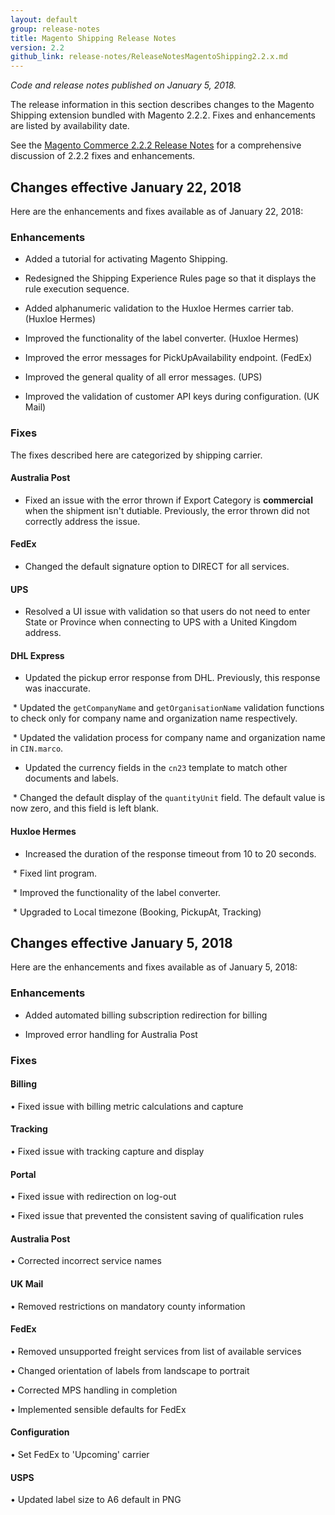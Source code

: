 ```yaml
---
layout: default
group: release-notes
title: Magento Shipping Release Notes
version: 2.2
github_link: release-notes/ReleaseNotesMagentoShipping2.2.x.md
---
```

*Code and release notes published on January 5, 2018.*



The release information in this section describes changes to the Magento Shipping extension bundled with Magento 2.2.2.  Fixes and enhancements are listed by availability date.

See the [Magento Commerce 2.2.2 Release Notes]({{page.baseurl}}release-notes/ReleaseNotes2.2.2CE.html) for a comprehensive discussion of 2.2.2 fixes and enhancements.  


## Changes effective January 22, 2018

Here are the enhancements and fixes available as of January 22, 2018:

### Enhancements   

* Added a tutorial for activating Magento Shipping.

* Redesigned the Shipping Experience Rules page so that it displays the rule execution sequence. 

* Added alphanumeric validation to the Huxloe Hermes carrier tab. (Huxloe Hermes)

* Improved the functionality of the label converter. (Huxloe Hermes)

* Improved the error messages for PickUpAvailability endpoint. (FedEx)

* Improved the general quality of all error messages. (UPS)

* Improved the validation of customer API keys during configuration.  (UK Mail)



### Fixes
The fixes described here are categorized by shipping carrier. 

#### Australia Post

* Fixed an issue with the error thrown if Export Category is **commercial** when the shipment isn't dutiable. Previously, the error thrown did not correctly address the issue. 


#### FedEx 

* Changed the default signature option to DIRECT for all services. 

#### UPS 

* Resolved a UI issue with validation so that users do not need to enter State or Province when connecting to UPS with a United Kingdom  address.


#### DHL Express

* Updated the pickup error response from DHL. Previously, this response was inaccurate.

 * Updated the `getCompanyName` and `getOrganisationName` validation functions to check only for company name and organization name respectively.

 * Updated the validation process for company name and organization name in `CIN.marco`.

* Updated the currency fields in the `cn23` template to match other documents and labels.

 * Changed the default display of the `quantityUnit` field. The default value is now zero, and this field is left blank.


#### Huxloe Hermes

* Increased the duration of the response timeout from 10 to 20 seconds.

 * Fixed lint program.

 * Improved the functionality of the label converter.

 * Upgraded to Local timezone (Booking, PickupAt, Tracking)








## Changes effective January 5, 2018

Here are the enhancements and fixes available as of January 5, 2018:



### Enhancements  

* Added automated billing subscription redirection for billing

* Improved error handling for Australia Post


### Fixes

#### Billing 

• Fixed issue with billing metric calculations and capture 


#### Tracking 

• Fixed issue with tracking capture and display


#### Portal 

• Fixed issue with redirection on log-out  

• Fixed issue that prevented the consistent saving of qualification rules


#### Australia Post 

• Corrected incorrect service names


#### UK Mail 

• Removed restrictions on mandatory county information


#### FedEx 

• Removed unsupported freight services from list of available services

• Changed orientation of labels from landscape to portrait 

• Corrected MPS handling in completion 

• Implemented sensible defaults for FedEx  


#### Configuration 

• Set FedEx  to 'Upcoming' carrier


#### USPS 

• Updated label size to A6 default in PNG



